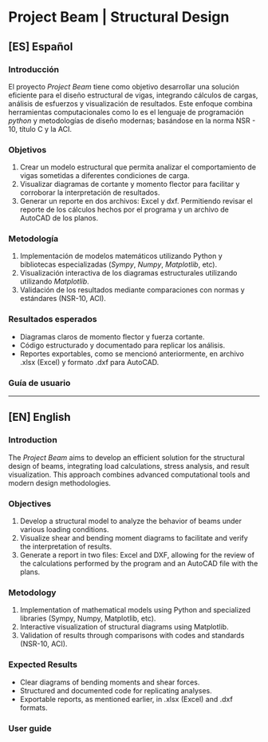 # Project Beam | Structural Design

## [ES] Español

### Introducción

El proyecto *Project Beam* tiene como objetivo desarrollar una solución eficiente para el diseño estructural de vigas, integrando cálculos de cargas, análisis de esfuerzos y visualización de resultados. Este enfoque combina herramientas computacionales como lo es el lenguaje de programación *python* y metodologías de diseño modernas; basándose en la norma NSR - 10, título C y la ACI.

### Objetivos

1. Crear un modelo estructural que permita analizar el comportamiento de vigas sometidas a diferentes condiciones de carga.
2. Visualizar diagramas de cortante y momento flector para facilitar y corroborar la interpretación de resultados.
3. Generar un reporte en dos archivos: Excel y dxf. Permitiendo revisar el reporte de los cálculos hechos por el programa y un archivo de AutoCAD de los planos.

### Metodología

1. Implementación de modelos matemáticos utilizando Python y bibliotecas especializadas (*Sympy*, *Numpy*, *Matplotlib*, etc).
2. Visualización interactiva de los diagramas estructurales utilizando utilizando *Matplotlib*.
3. Validación de los resultados mediante comparaciones con normas y estándares (NSR-10, ACI).

### Resultados esperados

* Diagramas claros de momento flector y fuerza cortante.
* Código estructurado y documentado para replicar los análisis.
* Reportes exportables, como se mencionó anteriormente, en archivo .xlsx (Excel) y formato .dxf para AutoCAD.

### Guía de usuario

---

## [EN] English

### Introduction

The *Project Beam* aims to develop an efficient solution for the structural design of beams, integrating load calculations, stress analysis, and result visualization. This approach combines advanced computational tools and modern design methodologies.

### Objectives

1. Develop a structural model to analyze the behavior of beams under various loading conditions.
2. Visualize shear and bending moment diagrams to facilitate and verify the interpretation of results.
3. Generate a report in two files: Excel and DXF, allowing for the review of the calculations performed by the program and an AutoCAD file with the plans.

### Metodology

1. Implementation of mathematical models using Python and specialized libraries (Sympy, Numpy, Matplotlib, etc).
2. Interactive visualization of structural diagrams using Matplotlib.
3. Validation of results through comparisons with codes and standards (NSR-10, ACI).

### Expected Results

* Clear diagrams of bending moments and shear forces.
* Structured and documented code for replicating analyses.
* Exportable reports, as mentioned earlier, in .xlsx (Excel) and .dxf formats.

### User guide
